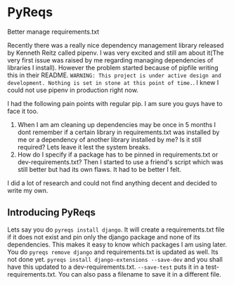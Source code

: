 # PyReqs
Better manage requirements.txt

Recently there was a really nice dependency management library released by Kenneth Reitz called pipenv. I was very excited and still am about it(The very first issue was raised by me regarding managing dependencies of libraries I install). However the problem started because of pipfile writing this in their README. `WARNING: This project is under active design and development. Nothing is set in stone at this point of time.`. I knew I could not use pipenv in production right now.

I had the following pain points with regular pip. I am sure you guys have to face it too. 

1. When I am am cleaning up dependencies may be once in 5 months I dont remember if a certain library in requirements.txt was installed by me or a dependency of another library installed by me? Is it still required? Lets leave it lest the system breaks.
2. How do I specify if a package has to be pinned in requirements.txt or dev-requirements.txt? Then I started to use a friend's script which was still better but had its own flaws. It had to be better I felt.

I did a lot of research and could not find anything decent and decided to write my own. 


## Introducing PyReqs

Lets say you do `pyreqs install django`. It will create a requirements.txt file if it does not exist and pin only the django package and none of its dependencies. This makes it easy to know which packages I am using later. You do `pyreqs remove django` and requirements.txt is updated as well. 
Its not done yet. `pyreqs install django-extensions --save-dev` and you shall have this updated to a dev-requirements.txt. `--save-test` puts it in a test-requirements.txt. You can also pass a filename to save it in a different file. 
